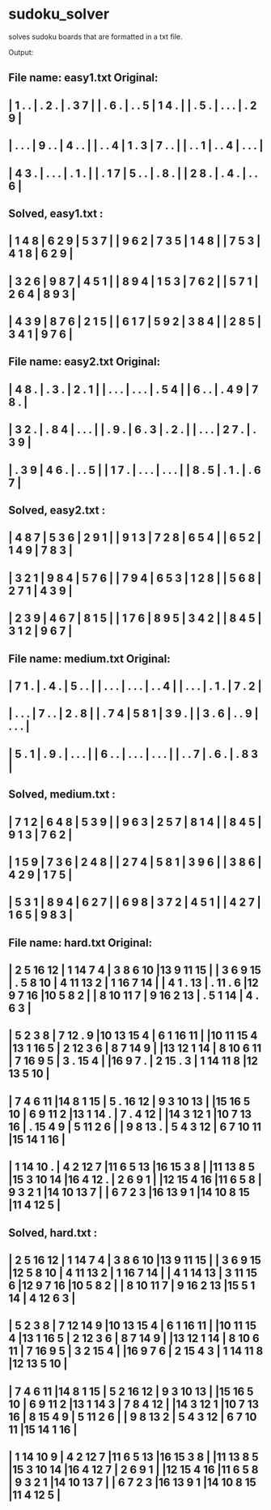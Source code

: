 # sudoku_solver


solves sudoku boards that are formatted in a txt file.

Output:


File name: easy1.txt
Original:
-------------------------------
| 1  .  . | .  2  . | .  3  7 | 
| .  6  . | .  .  5 | 1  4  . | 
| .  5  . | .  .  . | .  2  9 | 
-------------------------------
| .  .  . | 9  .  . | 4  .  . | 
| .  .  4 | 1  .  3 | 7  .  . | 
| .  .  1 | .  .  4 | .  .  . | 
-------------------------------
| 4  3  . | .  .  . | .  1  . | 
| .  1  7 | 5  .  . | .  8  . | 
| 2  8  . | .  4  . | .  .  6 | 
-------------------------------
Solved, easy1.txt :
-------------------------------
| 1  4  8 | 6  2  9 | 5  3  7 | 
| 9  6  2 | 7  3  5 | 1  4  8 | 
| 7  5  3 | 4  1  8 | 6  2  9 | 
-------------------------------
| 3  2  6 | 9  8  7 | 4  5  1 | 
| 8  9  4 | 1  5  3 | 7  6  2 | 
| 5  7  1 | 2  6  4 | 8  9  3 | 
-------------------------------
| 4  3  9 | 8  7  6 | 2  1  5 | 
| 6  1  7 | 5  9  2 | 3  8  4 | 
| 2  8  5 | 3  4  1 | 9  7  6 | 
-------------------------------

File name: easy2.txt
Original:
-------------------------------
| 4  8  . | .  3  . | 2  .  1 | 
| .  .  . | .  .  . | .  5  4 | 
| 6  .  . | .  4  9 | 7  8  . | 
-------------------------------
| 3  2  . | .  8  4 | .  .  . | 
| .  9  . | 6  .  3 | .  2  . | 
| .  .  . | 2  7  . | .  3  9 | 
-------------------------------
| .  3  9 | 4  6  . | .  .  5 | 
| 1  7  . | .  .  . | .  .  . | 
| 8  .  5 | .  1  . | .  6  7 | 
-------------------------------
Solved, easy2.txt :
-------------------------------
| 4  8  7 | 5  3  6 | 2  9  1 | 
| 9  1  3 | 7  2  8 | 6  5  4 | 
| 6  5  2 | 1  4  9 | 7  8  3 | 
-------------------------------
| 3  2  1 | 9  8  4 | 5  7  6 | 
| 7  9  4 | 6  5  3 | 1  2  8 | 
| 5  6  8 | 2  7  1 | 4  3  9 | 
-------------------------------
| 2  3  9 | 4  6  7 | 8  1  5 | 
| 1  7  6 | 8  9  5 | 3  4  2 | 
| 8  4  5 | 3  1  2 | 9  6  7 | 
-------------------------------

File name: medium.txt
Original:
-------------------------------
| 7  1  . | .  4  . | 5  .  . | 
| .  .  . | .  .  . | .  .  4 | 
| .  .  . | .  1  . | 7  .  2 | 
-------------------------------
| .  .  . | 7  .  . | 2  .  8 | 
| .  7  4 | 5  8  1 | 3  9  . | 
| 3  .  6 | .  .  9 | .  .  . | 
-------------------------------
| 5  .  1 | .  9  . | .  .  . | 
| 6  .  . | .  .  . | .  .  . | 
| .  .  7 | .  6  . | .  8  3 | 
-------------------------------
Solved, medium.txt :
-------------------------------
| 7  1  2 | 6  4  8 | 5  3  9 | 
| 9  6  3 | 2  5  7 | 8  1  4 | 
| 8  4  5 | 9  1  3 | 7  6  2 | 
-------------------------------
| 1  5  9 | 7  3  6 | 2  4  8 | 
| 2  7  4 | 5  8  1 | 3  9  6 | 
| 3  8  6 | 4  2  9 | 1  7  5 | 
-------------------------------
| 5  3  1 | 8  9  4 | 6  2  7 | 
| 6  9  8 | 3  7  2 | 4  5  1 | 
| 4  2  7 | 1  6  5 | 9  8  3 | 
-------------------------------

File name: hard.txt
Original:
-----------------------------------------------------
| 2  5 16 12 | 1 14  7  4 | 3  8  6 10 |13  9 11 15 | 
| 3  6  9 15 | .  5  8 10 | 4 11 13  2 | 1 16  7 14 | 
| 4  1  . 13 | . 11  .  6 |12  9  7 16 |10  5  8  2 | 
| 8 10 11  7 | 9 16  2 13 | .  5  1 14 | 4  .  6  3 | 
-----------------------------------------------------
| 5  2  3  8 | 7 12  .  9 |10 13 15  4 | 6  1 16 11 | 
|10 11 15  4 |13  1 16  5 | 2 12  3  6 | 8  7 14  9 | 
|13 12  1 14 | 8 10  6 11 | 7 16  9  5 | 3  . 15  4 | 
|16  9  7  . | 2 15  .  3 | 1 14 11  8 |12 13  5 10 | 
-----------------------------------------------------
| 7  4  6 11 |14  8  1 15 | 5  . 16 12 | 9  3 10 13 | 
|15 16  5 10 | 6  9 11  2 |13  1 14  . | 7  .  4 12 | 
|14  3 12  1 |10  7 13 16 | . 15  4  9 | 5 11  2  6 | 
| 9  8 13  . | 5  4  3 12 | 6  7 10 11 |15 14  1 16 | 
-----------------------------------------------------
| 1 14 10  . | 4  2 12  7 |11  6  5 13 |16 15  3  8 | 
|11 13  8  5 |15  3 10 14 |16  4 12  . | 2  6  9  1 | 
|12 15  4 16 |11  6  5  8 | 9  3  2  1 |14 10 13  7 | 
| 6  7  2  3 |16 13  9  1 |14 10  8 15 |11  4 12  5 | 
-----------------------------------------------------
Solved, hard.txt :
-----------------------------------------------------
| 2  5 16 12 | 1 14  7  4 | 3  8  6 10 |13  9 11 15 | 
| 3  6  9 15 |12  5  8 10 | 4 11 13  2 | 1 16  7 14 | 
| 4  1 14 13 | 3 11 15  6 |12  9  7 16 |10  5  8  2 | 
| 8 10 11  7 | 9 16  2 13 |15  5  1 14 | 4 12  6  3 | 
-----------------------------------------------------
| 5  2  3  8 | 7 12 14  9 |10 13 15  4 | 6  1 16 11 | 
|10 11 15  4 |13  1 16  5 | 2 12  3  6 | 8  7 14  9 | 
|13 12  1 14 | 8 10  6 11 | 7 16  9  5 | 3  2 15  4 | 
|16  9  7  6 | 2 15  4  3 | 1 14 11  8 |12 13  5 10 | 
-----------------------------------------------------
| 7  4  6 11 |14  8  1 15 | 5  2 16 12 | 9  3 10 13 | 
|15 16  5 10 | 6  9 11  2 |13  1 14  3 | 7  8  4 12 | 
|14  3 12  1 |10  7 13 16 | 8 15  4  9 | 5 11  2  6 | 
| 9  8 13  2 | 5  4  3 12 | 6  7 10 11 |15 14  1 16 | 
-----------------------------------------------------
| 1 14 10  9 | 4  2 12  7 |11  6  5 13 |16 15  3  8 | 
|11 13  8  5 |15  3 10 14 |16  4 12  7 | 2  6  9  1 | 
|12 15  4 16 |11  6  5  8 | 9  3  2  1 |14 10 13  7 | 
| 6  7  2  3 |16 13  9  1 |14 10  8 15 |11  4 12  5 | 
-----------------------------------------------------

